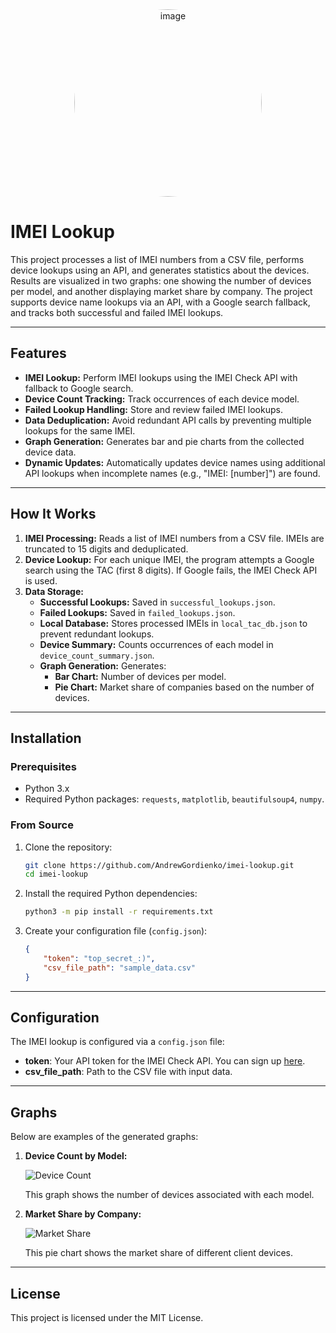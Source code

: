 <div align="center">
  <img src="https://github.com/user-attachments/assets/9b0b57cd-f25c-4ef1-8f81-057fb5ba12e5" alt="image" width="300" height="300" style="border-radius: 75%;">
</div>

# IMEI Lookup

This project processes a list of IMEI numbers from a CSV file, performs device lookups using an API, and generates statistics about the devices. Results are visualized in two graphs: one showing the number of devices per model, and another displaying market share by company. The project supports device name lookups via an API, with a Google search fallback, and tracks both successful and failed IMEI lookups.

---

## Features
- **IMEI Lookup:** Perform IMEI lookups using the IMEI Check API with fallback to Google search.
- **Device Count Tracking:** Track occurrences of each device model.
- **Failed Lookup Handling:** Store and review failed IMEI lookups.
- **Data Deduplication:** Avoid redundant API calls by preventing multiple lookups for the same IMEI.
- **Graph Generation:** Generates bar and pie charts from the collected device data.
- **Dynamic Updates:** Automatically updates device names using additional API lookups when incomplete names (e.g., "IMEI: [number]") are found.

---

## How It Works

1. **IMEI Processing:** Reads a list of IMEI numbers from a CSV file. IMEIs are truncated to 15 digits and deduplicated.
2. **Device Lookup:** For each unique IMEI, the program attempts a Google search using the TAC (first 8 digits). If Google fails, the IMEI Check API is used.
3. **Data Storage:**
   - **Successful Lookups:** Saved in `successful_lookups.json`.
   - **Failed Lookups:** Saved in `failed_lookups.json`.
   - **Local Database:** Stores processed IMEIs in `local_tac_db.json` to prevent redundant lookups.
   - **Device Summary:** Counts occurrences of each model in `device_count_summary.json`.
   - **Graph Generation:** Generates:
     - **Bar Chart:** Number of devices per model.
     - **Pie Chart:** Market share of companies based on the number of devices.

---

## Installation

### Prerequisites

- Python 3.x
- Required Python packages: `requests`, `matplotlib`, `beautifulsoup4`, `numpy`.

### From Source

1. Clone the repository:

   ```bash
   git clone https://github.com/AndrewGordienko/imei-lookup.git
   cd imei-lookup
   ```

2. Install the required Python dependencies:

   ```bash
   python3 -m pip install -r requirements.txt
   ```

3. Create your configuration file (`config.json`):

   ```json
   {
       "token": "top_secret_:)",
       "csv_file_path": "sample_data.csv"
   }
   ```

---

## Configuration

The IMEI lookup is configured via a `config.json` file:

- **token**: Your API token for the IMEI Check API. You can sign up [here](https://imeicheck.net/sign-in).
- **csv_file_path**: Path to the CSV file with input data.

---

## Graphs

Below are examples of the generated graphs:

1. **Device Count by Model:**

   ![Device Count](https://github.com/user-attachments/assets/3a70e1cd-2551-41d1-b248-26f6179789c3)

   This graph shows the number of devices associated with each model.

2. **Market Share by Company:**

   ![Market Share](https://github.com/user-attachments/assets/97403790-5ef6-4e16-872f-fe64c2127f8a)

   This pie chart shows the market share of different client devices.

---

## License

This project is licensed under the MIT License.
